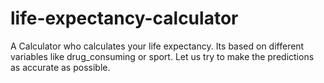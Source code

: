 # life-expectancy-calculator
A Calculator who calculates your life expectancy. Its based on different variables like drug_consuming or sport. Let us try to make the predictions as accurate as possible.
